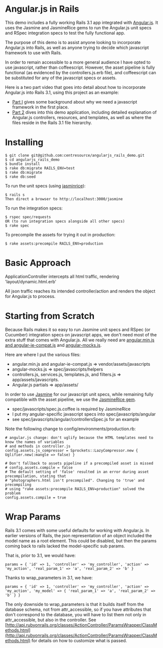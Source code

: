 Angular.js in Rails
================

This demo includes a fully working Rails 3.1 app integrated with [Angular.js](http://angularjs.org/). It uses the Jasmine and JasmineRice gems to run the Angular.js unit specs and RSpec integration specs to test the fully functional app.

The purpose of this demo is to assist anyone looking to incorporate Angular.js into Rails, as well as anyone trying to decide which javascript framework to use with Rails. 

In order to remain accessible to a more general audience I have opted to use javascript, rather than coffeescript. However, the asset pipeline is fully functional (as evidenced by the controllers.js.erb file), and coffeescript can be substituted for any of the javascript specs or assets.

Here is a two part video that goes into detail about how to incorporate Angular.js into Rails 3.1, using this project as an example:

* [Part I](http://vimeo.com/30328747) gives some background about why we need a javascript framework in the first place.
* [Part 2](http://vimeo.com/30329977) dives into this demo application, including detailed explanation of Angular.js controllers, resources, and templates, as well as where the files reside in the Rails 3.1 file hierarchy.


Installing
==========

    $ git clone git@github.com:centresource/angularjs_rails_demo.git
    $ cd angularjs_rails_demo
    $ bundle install
    $ rake db:migrate RAILS_ENV=test
    $ rake db:migrate
    $ rake db:seed

To run the unit specs (using [jasminrice](https://github.com/bradphelan/jasminerice)):

    $ rails s
    Then direct a browser to http://localhost:3000/jasmine

To run the integration specs:

    $ rspec spec/requests
    OR (to run integration specs alongside all other specs)
    $ rake spec

To precompile the assets for trying it out in production:

    $ rake assets:precompile RAILS_ENV=production


Basic Approach
==============

ApplicationController intercepts all html traffic, rendering 'layout/dynamic.html.erb'

All json traffic reaches its intended controller/action and renders the object for Angular.js to process.


Starting from Scratch
=====================

Because Rails makes it so easy to run Jasmine unit specs and RSpec (or Cucumber) integration specs on javascript apps, we don't need most of the extra stuff that comes with Angular.js. All we really need are [angular.min.js and angular-ie-compat.js](https://github.com/angular/angular-seed/tree/master/app/lib/angular) and [angular-mocks.js](https://github.com/angular/angular-seed/tree/master/test/lib/angular).

Here are where I put the various files:

* angular.min.js and angular-ie-compat.js => vendor/assets/javascripts
* angular-mocks.js => spec/javascripts/helpers
* controllers.js, services.js, templates.js, and filters.js => app/assets/javascripts.
* Angular.js partials => app/assets/

In order to use [Jasmine](https://github.com/pivotal/jasmine) for our javascript unit specs, while remaining fully compatible with the asset pipeline, we use the [JasmineRice gem](https://github.com/bradphelan/jasminerice).

* spec/javascripts/spec.js.coffee is required by JasmineRice
* I put my angular-specific javascript specs into spec/javascripts/angular
* see spec/javascripts/angular/controllersSpec.js for an example

Note the following change to config/environments/production.rb:

    # angular.js change: don't uglify because the HTML templates need to know the names of variables
    # and methods in controller.js
    config.assets.js_compressor = Sprockets::LazyCompressor.new { Uglifier.new(:mangle => false) }
    
    # Don't fallback to assets pipeline if a precompiled asset is missed
    # config.assets.compile = false
    # The default setting of 'false' resulted in an error during asset precompilation, stating that
    # "photographers.html isn't precompiled". Changing to 'true' and precompiling
    # using "rake assets:precompile RAILS_ENV=production" solved the problem
    config.assets.compile = true



Wrap Params
===========

Rails 3.1 comes with some useful defaults for working with Angular.js. In earlier versions of Rails, the json representation of an object included the model name as a root element. This could be disabled, but then the params coming back to rails lacked the model-specific sub params.

That is, prior to 3.1, we would have:

    params = { 'id' => 1, 'controller' => 'my_controller', 'action' => 'my_action', 'real_param_1' => 'a', 'real_param_2' => 'b' }

Thanks to wrap_parameters in 3.1, we have:

    params = { 'id' => 1, 'controller' => 'my_controller', 'action' => 'my_action', 'my_model' => { 'real_param_1' => 'a', 'real_param_2' => 'b' } }

The only downside to wrap_parameters is that it builds itself from the database schema, not from attr_accessible, so if you have attributes that don't correspond to the database, you will have to list them not only in attr_accessible, but also in the controller. See [http://api.rubyonrails.org/classes/ActionController/ParamsWrapper/ClassMethods.html](http://api.rubyonrails.org/classes/ActionController/ParamsWrapper/ClassMethods.html) for details on how to customize what is passed.
